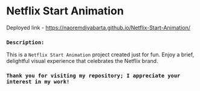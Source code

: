 # Netflix Start Animation
Deployed link - https://naoremdiyabarta.github.io/Netflix-Start-Animation/


### `Description:`
This is a `Netflix Start Animation` project created just for fun. Enjoy a brief, delightful visual experience that celebrates the Netflix brand.

###  `Thank you for visiting my repository; I appreciate your interest in my work!`

